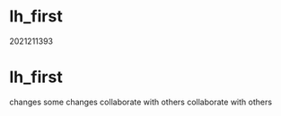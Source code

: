 # lh_first
2021211393
# lh_first
changes
some changes
collaborate with others
collaborate with others
